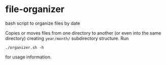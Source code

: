 # file-organizer
bash script to organize files by date

Copies or moves files from one directory to another (or even into the same directory) creating `year/month/` subdirectory structure. Run
```
./organizer.sh -h
```
for usage information.
